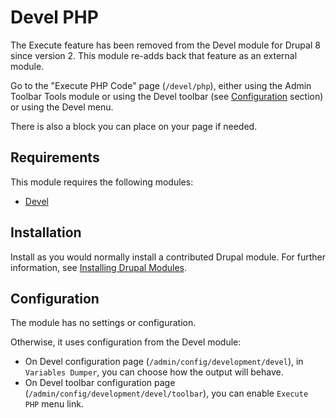 # Devel PHP

The Execute feature has been removed from the Devel module for Drupal 8 since
version 2. This module re-adds back that feature as an external module.

Go to the "Execute PHP Code" page (`/devel/php`), either using the Admin Toolbar
Tools module or using the Devel toolbar (see [Configuration](#configuration)
section) or using the Devel menu.

There is also a block you can place on your page if needed.


## Requirements

This module requires the following modules:
- [Devel](https://www.drupal.org/project/devel)


## Installation

Install as you would normally install a contributed Drupal module. For further
information, see
[Installing Drupal Modules](https://www.drupal.org/docs/extending-drupal/installing-drupal-modules).


## Configuration

The module has no settings or configuration.

Otherwise, it uses configuration from the Devel module:
- On Devel configuration page (`/admin/config/development/devel`), in
  `Variables Dumper`, you can choose how the output will behave.
- On Devel toolbar configuration page
  (`/admin/config/development/devel/toolbar`), you can enable `Execute PHP`
  menu link.

